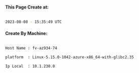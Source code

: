 
   
#### This Page Create at:

```bash

2023-08-08 - 15:35:49 UTC

```

#### Create By Machine:

```bash

Host Name : fv-az934-74

platform  : Linux-5.15.0-1042-azure-x86_64-with-glibc2.35

Ip Local  : 10.1.230.0

```

